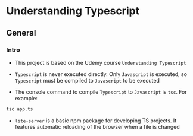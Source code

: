 # Understanding Typescript

## General

### Intro

- This project is based on the Udemy course `Understanding Typescript`

- `Typescript` is never executed directly. Only `Javascript` is executed, so
  `Typescript` must be compiled to `Javascript` to be executed

- The console command to compile `Typescript` to `Javascript` is `tsc`. For
  example:

```bash
tsc app.ts
```

- `lite-server` is a basic npm package for developing TS projects. It features
  automatic reloading of the browser when a file is changed
